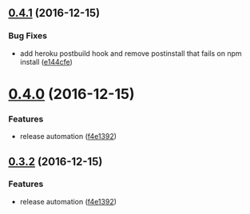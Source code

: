 <a name="0.4.1"></a>
## [0.4.1](https://github.com/Dynatrace/davis-server/compare/v0.4.0...v0.4.1) (2016-12-15)


### Bug Fixes

* add heroku postbuild hook and remove postinstall that fails on npm install ([e144cfe](https://github.com/Dynatrace/davis-server/commit/e144cfe))



<a name="0.4.0"></a>
# [0.4.0](https://github.com/Dynatrace/davis-server/compare/v0.3.1...v0.4.0) (2016-12-15)


### Features

* release automation ([f4e1392](https://github.com/Dynatrace/davis-server/commit/f4e1392))



<a name="0.3.2"></a>
## [0.3.2](https://github.com/Dynatrace/davis-server/compare/v0.3.0...v0.3.2) (2016-12-15)


### Features

* release automation ([f4e1392](https://github.com/Dynatrace/davis-server/commit/f4e1392))



